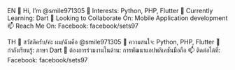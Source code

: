 EN
👋 Hi, I’m @smile971305
👀 Interests: Python, PHP, Flutter
🌱 Currently Learning: Dart
💞️ Looking to Collaborate On: Mobile Application development
📫 Reach Me On: Facebook: facebook/sets97

TH
👋 สวัสดีครับ/ค่ะ ผม/ฉันคือ @smile971305
👀 ความสนใจ: Python, PHP, Flutter
🌱 กำลังเรียนรู้: ภาษา Dart
💞️ ต้องการร่วมงานในด้าน: การพัฒนาแอปพลิเคชันมือถือ
📫 ติดต่อได้ที่: Facebook: facebook/sets97
